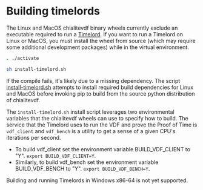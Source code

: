 # Building timelords

The Linux and MacOS chialitevdf binary wheels currently exclude an executable
required to run a [Timelord](https://github.com/Chialite-Network/chialite-blockchain/wiki/Timelords).
If you want to run a Timelord on Linux or MacOS, you must install the wheel
from source (which may require some additional development packages) while in
the virtual environment.

```bash
. ./activate

sh install-timelord.sh
```

If the compile fails, it's likely due to a missing dependency. The script
[install-timelord.sh](https://github.com/Chialite-Network/chialite-blockchain/blob/main/install-timelord.sh)
attempts to install required build dependencies for Linux and MacOS before
invoking pip to build from the source python distribution of chialitevdf.

The `install-timelord.sh` install script leverages two environmental variables
that the chialitevdf wheels can use to specify how to build. The service that the
Timelord uses to run the VDF and prove the Proof of Time is `vdf_client` and
`vdf_bench` is a utility to get a sense of a given CPU's iterations per second.

- To build vdf_client set the environment variable BUILD_VDF_CLIENT to "Y".
`export BUILD_VDF_CLIENT=Y`.
- Similarly, to build vdf_bench set the environment variable BUILD_VDF_BENCH
to "Y". `export BUILD_VDF_BENCH=Y`.

Building and running Timelords in Windows x86-64 is not yet supported.
